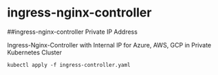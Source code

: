 # ingress-nginx-controller

##ingress-nginx-controller Private IP Address

Ingress-Nginx-Controller with Internal IP for Azure, AWS, GCP in Private Kubernetes Cluster

```
kubectl apply -f ingress-controller.yaml
```
